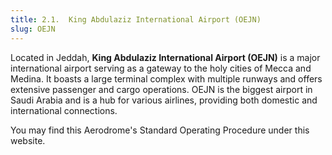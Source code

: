 ```yaml
---
title: 2.1.  King Abdulaziz International Airport (OEJN)
slug: OEJN
---
```

Located in Jeddah, **King Abdulaziz International Airport (OEJN)** is a major international airport serving as a gateway to the holy cities of Mecca and Medina. It boasts a large terminal complex with multiple runways and offers extensive passenger and cargo operations. OEJN is the biggest airport in Saudi Arabia and is a hub for various airlines, providing both domestic and international connections.

You may find this Aerodrome's Standard Operating Procedure under this website.